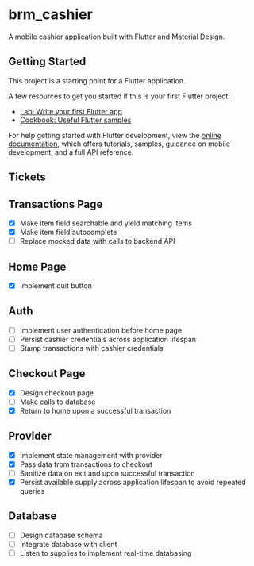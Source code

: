 # brm_cashier

A mobile cashier application built with Flutter and Material Design.

## Getting Started

This project is a starting point for a Flutter application.

A few resources to get you started if this is your first Flutter project:

- [Lab: Write your first Flutter app](https://docs.flutter.dev/get-started/codelab)
- [Cookbook: Useful Flutter samples](https://docs.flutter.dev/cookbook)

For help getting started with Flutter development, view the
[online documentation](https://docs.flutter.dev/), which offers tutorials,
samples, guidance on mobile development, and a full API reference.

## Tickets

## Transactions Page
- [x] Make item field searchable and yield matching items
- [x] Make item field autocomplete
- [ ] Replace mocked data with calls to backend API

## Home Page
- [x] Implement quit button

## Auth
- [ ] Implement user authentication before home page
- [ ] Persist cashier credentials across application lifespan
- [ ] Stamp transactions with cashier credentials

## Checkout Page
- [x] Design checkout page
- [ ] Make calls to database
- [x] Return to home upon a successful transaction

## Provider
- [x] Implement state management with provider
- [x] Pass data from transactions to checkout
- [ ] Sanitize data on exit and upon successful transaction
- [x] Persist available supply across application lifespan to avoid repeated queries

## Database
- [ ] Design database schema
- [ ] Integrate database with client
- [ ] Listen to supplies to implement real-time databasing
